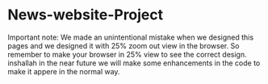 # News-website-Project

Important note:
We made an unintentional mistake when we designed this pages and we designed it with 25% zoom out view in the browser.
So remember to make your browser in 25% view to see the correct design.
inshallah in the near future we will make some enhancements in the code to make it appere in the normal way.

